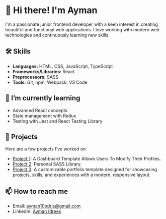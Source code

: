 
# 👋 Hi there! I'm Ayman

I'm a passionate junior frontend developer with a keen interest in creating beautiful and functional web applications. I love working with modern web technologies and continuously learning new skills.

## 🛠️ Skills

- **Languages:** HTML, CSS, JavaScript, TypeScript
- **Frameworks/Libraries:** React
- **Preprocessors:** SASS
- **Tools:** Git, npm, Webpack, VS Code

## 🌱 I’m currently learning

- Advanced React concepts
- State management with Redux
- Testing with Jest and React Testing Library

## 💼 Projects

Here are a few projects I've worked on:

- [Project 1](https://249ayman.github.io/Elzero-academy-4/): A Dashboard Template Allows Users To Modify Their Profiles.
- [Project 2](https://249ayman.github.io/Ayman-scss-library/): Personal SASS Library.
- [Project 3](https://249ayman.github.io/Elzero_academy_3/Index.html): A customizable portfolio template designed for showcasing projects, skills, and experiences with a modern, responsive layout. 

## 📫 How to reach me

- Email: [ayman10edris@gmail.com](mailto:ayman10edris@gmail.com)
- LinkedIn: [Ayman Idrees](https://www.linkedin.com/in/ayman-idrees/)
